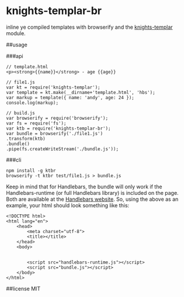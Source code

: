 knights-templar-br
==========
inline ye compiled templates with browserify and the [knights-templar](https://github.com/andyperlitch/knights-templar) module.

##usage

###api

    // template.html
    <p><strong>{{name}}</strong> - age {{age}}
    
    // file1.js
    var kt = require('knights-templar');
    var template = kt.make(__dirname+'template.html', 'hbs');
    var markup = template({ name: 'andy', age: 24 });
    console.log(markup);
    
    // build.js
    var browserify = require('browserify');
    var fs = require('fs');
    var ktb = require('knights-templar-br');
    var bundle = browserify('./file1.js')
    .transform(ktb)
    .bundle()
    .pipe(fs.createWriteStream('./bundle.js'));

###cli
    
    npm install -g ktbr
    browserify -t ktbr test/file1.js > bundle.js


Keep in mind that for Handlebars, the bundle will only work if the Handlebars-runtime (or full Handlebars library) is included on the page. Both are available at the [Handlebars website](http://handlebarsjs.com/). So, using the above as an example, your html should look something like this:

    <!DOCTYPE html>
    <html lang="en">
        <head>
            <meta charset="utf-8">
            <title></title>
        </head>
        <body>
            
            
            <script src="handlebars-runtime.js"></script>
            <script src="bundle.js"></script>
        </body>
    </html>

##license
MIT